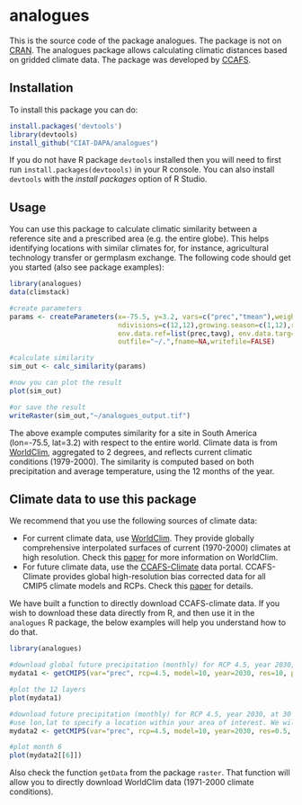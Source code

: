 # analogues
This is the source code of the package analogues. The package is not on [CRAN](https://cran.r-project.org/web/packages/raster/index.html). The analogues package allows calculating climatic distances based on gridded climate data. The package was developed by [CCAFS](https://ccafs.cgiar.org).

## Installation
To install this package you can do:

```r
install.packages('devtools')
library(devtools)
install_github("CIAT-DAPA/analogues")
```

If you do not have R package `devtools` installed then you will need to first run `install.packages(devtoools)` in your R console. You can also install `devtools` with the _install packages_ option of R Studio.

## Usage
You can use this package to calculate climatic similarity between a reference site and a prescribed area (e.g. the entire globe). This helps identifying locations with similar climates for, for instance, agricultural technology transfer or germplasm exchange. The following code should get you started (also see package examples):

```r
library(analogues)
data(climstack)

#create parameters
params <- createParameters(x=-75.5, y=3.2, vars=c("prec","tmean"),weights=c(0.5,0.5),
                           ndivisions=c(12,12),growing.season=c(1,12),rotation="tmean",threshold=1,
                           env.data.ref=list(prec,tavg), env.data.targ=list(prec,tavg),
                           outfile="~/.",fname=NA,writefile=FALSE)

#calculate similarity
sim_out <- calc_similarity(params)

#now you can plot the result
plot(sim_out)

#or save the result
writeRaster(sim_out,"~/analogues_output.tif")
```

The above example computes similarity for a site in South America (lon=-75.5, lat=3.2) with respect to the entire world. Climate data is from [WorldClim](http://worldclim.org), aggregated to 2 degrees, and reflects current climatic conditions (1979-2000). The similarity is computed based on both precipitation and average temperature, using the 12 months of the year.

## Climate data to use this package
We recommend that you use the following sources of climate data:
* For current climate data, use [WorldClim](http://worldclim.org). They provide globally comprehensive interpolated surfaces of current (1970-2000) climates at high resolution. Check this [paper](https://doi.org/10.1002/joc.5086) for more information on WorldClim.
* For future climate data, use the [CCAFS-Climate](http://ccafs-climate.org) data portal. CCAFS-Climate provides global high-resolution bias corrected data for all CMIP5 climate models and RCPs. Check this [paper](https://doi.org/10.1038/s41597-019-0343-8) for details.

We have built a function to directly download CCAFS-climate data. If you wish to download these data directly from R, and then use it in the ``analogues`` R package, the below examples will help you understand how to do that.

```r
library(analogues)

#download global future precipitation (monthly) for RCP 4.5, year 2030, at 10 arc-min spatial resolution
mydata1 <- getCMIP5(var="prec", rcp=4.5, model=10, year=2030, res=10, path='.')

#plot the 12 layers
plot(mydata1)

#download future precipitation (monthly) for RCP 4.5, year 2030, at 30 arc-sec spatial resolution
#use lon,lat to specify a location within your area of interest. We will search the right data tile.
mydata2 <- getCMIP5(var="prec", rcp=4.5, model=10, year=2030, res=0.5, lon=-75, lat=3, path='.')

#plot month 6
plot(mydata2[[6]])
```

Also check the function ``getData`` from the package ``raster``. That function will allow you to directly download WorldClim data (1971-2000 climate conditions).
